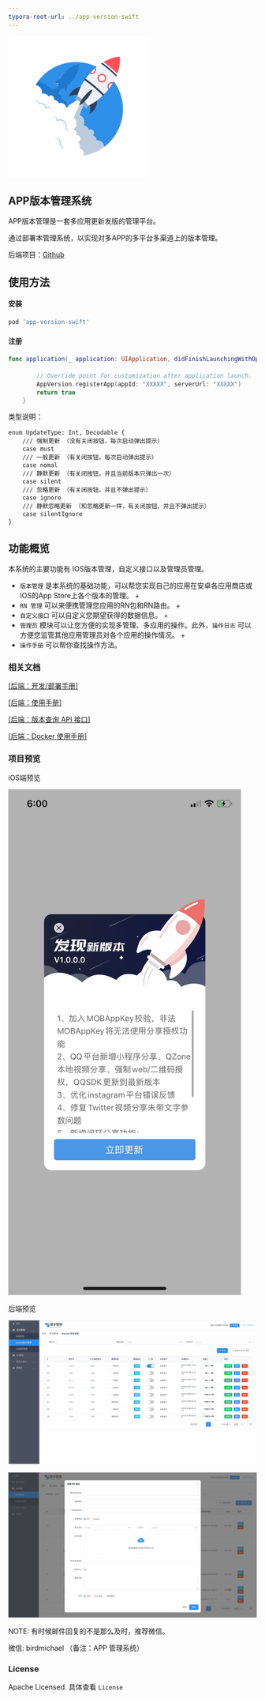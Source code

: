 ```yaml
---
typora-root-url: ../app-version-swift
---
```




![logo](/logo.png)

## APP版本管理系统

APP版本管理是一套多应用更新发版的管理平台。

通过部署本管理系统，以实现对多APP的多平台多渠道上的版本管理。

后端项目：[Github](https://github.com/xtTech/app-version)
## 使用方法

#### 安装

```ruby
pod 'app-version-swift'
```

#### 注册

```swift
func application(_ application: UIApplication, didFinishLaunchingWithOptions launchOptions: [UIApplicationLaunchOptionsKey: Any]?) -> Bool {

        // Override point for customization after application launch.
        AppVersion.registerApp(appId: "XXXXX", serverUrl: "XXXXX")
        return true
    }
```

类型说明：

```
enum UpdateType: Int, Decodable {
    /// 强制更新 （没有关闭按钮，每次启动弹出提示）
    case must
    /// 一般更新 （有关闭按钮，每次启动弹出提示）
    case nomal
    /// 静默更新 （有关闭按钮，并且当前版本只弹出一次）
    case silent
    /// 忽略更新 （有关闭按钮，并且不弹出提示）
    case ignore
    /// 静默忽略更新 （和忽略更新一样，有关闭按钮，并且不弹出提示）
    case silentIgnore
}
```



## 功能概览

本系统的主要功能有 IOS版本管理，自定义接口以及管理员管理。 

* `版本管理` 是本系统的基础功能，可以帮您实现自己的应用在安卓各应用商店或IOS的App Store上各个版本的管理。 +
* `RN 管理` 可以来便携管理您应用的RN包和RN路由。 +
* `自定义接口` 可以自定义您期望获得的数据信息。 +
* `管理员` 模块可以让您方便的实现多管理、多应用的操作。此外，`操作日志` 可以方便您监管其他应用管理员对各个应用的操作情况。 +
* `操作手册` 可以帮你查找操作方法。

### 相关文档

[[后端：开发/部署手册]](https://github.com/xtTech/app-version/blob/master/src/main/asciidoc/_chapter/get-started.adoc)

[[后端：使用手册]](https://github.com/xtTech/app-version/blob/master/src/main/asciidoc/_chapter/user-manual.adoc)

[[后端：版本查询 API 接口]](https://github.com/xtTech/app-version/blob/master/src/main/asciidoc/_chapter/rest-manual.adoc)

[[后端：Docker 使用手册]](https://github.com/xtTech/app-version/blob/master/src/main/asciidoc/_chapter/docker-manual.adoc)

### 项目预览

iOS端预览

![show](/show.png)

后端预览

![show1](/show1.png)

![show2](/show2.png)

NOTE: 有时候邮件回复的不是那么及时，推荐微信。

微信: birdmichael （备注：APP 管理系统）

### License

Apache Licensed. 具体查看 `License`

